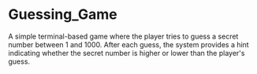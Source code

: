 # Guessing_Game
A simple terminal-based game where the player tries to guess a secret number between 1 and 1000. After each guess, the system provides a hint indicating whether the secret number is higher or lower than the player's guess.
